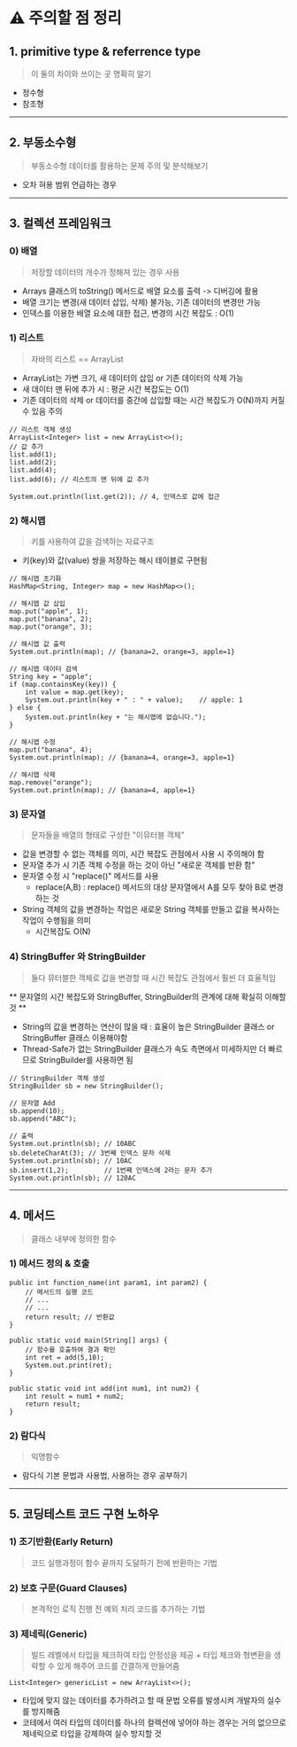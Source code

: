 # ⚠️ 주의할 점 정리

## 1. primitive type & referrence type
> 이 둘의 차이와 쓰이는 곳 명확히 알기
- 정수형
- 참조형

---

## 2. 부동소수형

> 부동소수형 데이터를 활용하는 문제 주의 및 분석해보기

- 오차 혀용 범위 언급하는 경우

----

## 3. 컬렉션 프레임워크

###  0) 배열
> 저장할 데이터의 개수가 정해져 있는 경우 사용
- Arrays 클래스의 toString() 메서드로 배열 요소를 출력 -> 디버깅에 활용
- 배열 크기는 변경(새 데이터 삽입, 삭제) 불가능, 기존 데이터의 변경만 가능
- 인덱스를 이용한 배열 요소에 대한 접근, 변경의 시간 복잡도 : O(1)

### 1) 리스트
> 자바의 리스트 == ArrayList
- ArrayList는 가변 크기, 새 데이터의 삽입 or 기존 데이터의 삭제 가능
- 새 데이터 맨 뒤에 추가 시 : 평균 시간 복잡도는 O(1)
- 기존 데이터의 삭제 or 데이터를 중간에 삽입할 때는 시간 복잡도가 O(N)까지 커질 수 있음 주의

```
// 리스트 객체 생성
ArrayList<Integer> list = new ArrayList<>();
// 값 추가
list.add(1);
list.add(2);
list.add(4);
list.add(6); // 리스트의 맨 뒤에 값 추가

System.out.println(list.get(2)); // 4, 인덱스로 값에 접근
```

### 2) 해시맵
> 키를 사용하여 값을 검색하는 자료구조

- 키(key)와 값(value) 쌍을 저장하는 해시 테이블로 구현됨

```
// 해시맵 초기화
HashMap<String, Integer> map = new HashMap<>();

// 해시맵 값 삽입
map.put("apple", 1);
map.put("banana", 2);
map.put("orange", 3);

// 해시맵 값 출력
System.out.println(map); // {banana=2, orange=3, apple=1}

// 해시맵 데이터 검색
String key = "apple";
if (map.containsKey(key)) {
    int value = map.get(key);
    System.out.println(key + " : " + value);    // apple: 1
} else {
    System.out.println(key + "는 해시맵에 없습니다.");
}

// 해시맵 수정
map.put("banana", 4);
System.out.println(map); // {banana=4, orange=3, apple=1}

// 해시맵 삭제
map.remove("orange");
System.out.println(map); // {banana=4, apple=1}
```

### 3) 문자열
> 문자들을 배열의 형태로 구성한 "이뮤터블 객체"

- 값을 변경할 수 없는 객체를 의미, 시간 복잡도 관점에서 사용 시 주의해야 함
- 문자열 추가 시 기존 객체 수정을 하는 것이 아닌 "새로운 객체를 반환 함"
- 문자열 수정 시 "replace()" 메서드를 사용
  - replace(A,B) : replace() 메서드의 대상 문자열에서 A를 모두 찾아 B로 변경하는 것
- String 객체의 값을 변경하는 작업은 새로운 String 객체를 만들고 값을 복사하는 작업이 수행됨을 의미
  - 시간복잡도 O(N) 


### 4) StringBuffer 와 StringBuilder
> 둘다 뮤터블한 객체로 값을 변경할 때 시간 복잡도 관점에서 훨씬 더 효율적임

** 문자열의 시간 복잡도와 StringBuffer, StringBuilder의 관계에 대해 확실히 이해할 것 **

- String의 값을 변경하는 연산이 많을 때 : 효율이 높은 StringBuilder 클래스 or StringBuffer 클래스 이용해야함
- Thread-Safe가 없는 StringBuilder 클래스가 속도 측면에서 미세하지만 더 빠르므로 StringBuilder를 사용하면 됨

```
// StringBuilder 객체 생성
StringBuilder sb = new StringBuilder();

// 문자열 Add
sb.append(10);
sb.append("ABC");

// 출력
System.out.println(sb); // 10ABC
sb.deleteCharAt(3); // 3번째 인덱스 문자 삭제
System.out.println(sb); // 10AC
sb.insert(1,2);         // 1번째 인덱스에 2라는 문자 추가
System.out.println(sb); // 120AC
```

---

## 4. 메서드
> 클래스 내부에 정의한 함수

### 1) 메서드 정의 & 호출

```
public int function_name(int param1, int param2) {
    // 메서드의 실행 코드
    // ...
    // ...
    return result; // 반환값
}
```

```
public static void main(String[] args) {
    // 함수를 호출하여 결과 확인
    int ret = add(5,10);
    System.out.print(ret);
}

public static void int add(int num1, int num2) {
    int result = num1 + num2;
    return result;
}
```

### 2) 람다식
> 익명함수
- 람다식 기본 문법과 사용법, 사용하는 경우 공부하기

---

## 5. 코딩테스트 코드 구현 노하우

### 1) 조기반환(Early Return)
> 코드 실행과정이 함수 끝까지 도달하기 전에 반환하는 기법

### 2) 보호 구문(Guard Clauses)
> 본격적인 로직 진행 전 예외 처리 코드를 추가하는 기법

### 3) 제네릭(Generic)
> 빌드 레벨에서 타입을 체크하여 타입 안정성을 제공 + 타입 체크와 형변환을 생략할 수 있게 해주어 코드를 간결하게 만들어줌

```
List<Integer> genericList = new ArrayList<>();
```
- 타입에 맞지 않는 데이터를 추가하려고 할 때 문법 오류를 발생시켜 개발자의 실수를 방지해줌
- 코테에서 여러 타입의 데이터를 하나의 컬렉션에 넣어야 하는 경우는 거의 없으므로 제네릭으로 타입을 강제하여 실수 방지할 것


